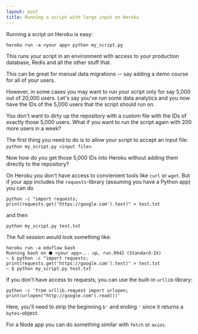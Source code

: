 ```yaml
---
layout: post
title: Running a script with large input on Heroku
---
```

Running a script on Heroku is easy:

    heroku run -a <your app> python my_script.py

This runs your script in an environment with access to your
production database, Redis and all the other stuff that.

This can be great for manual data migrations -- say adding
a demo course for all of your users.

However, in some cases you may want to run your script only
for say 5,000 out of 20,000 users. Let's say you've run some data
analytics and you now have the IDs of the 5,000 users that the
script should run on.

You don't want to dirty up the repository with a custom file
with the IDs of exactly those 5,000 users. What if you want to
run the script again with 200 more users in a week?

The first thing you need to do is to allow your script to accept
an input file: `python my_script.py <input file>`.

Now how do you get those 5,000 IDs into Heroku without adding them directly
to the repository?

On Heroku you don't have access to convienient tools like `curl` or `wget`.
But if your app includes the `requests`-library (assuming you have a Python app)
you can do

    python -c "import requests; print(requests.get('https://google.com').text)" > test.txt

and then 

    python my_script.py test.txt

The full session would look something like:

    heroku run -a eduflow bash
    Running bash on ⬢ <your app>... up, run.9942 (Standard-1X)
    ~ $ python -c "import requests; print(requests.get('https://google.com').text)" > test.txt
    ~ $ python my_script.py test.txt

If you don't have access to requests, you can use the built-in `urllib`-library:

    python -c 'from urllib.request import urlopen; print(urlopen("http://google.com").read())'

Here, you'll need to strip the beginning `b'` and ending `'` since it returns a `bytes`-object.

For a Node app you can do something similar with `fetch` or `axios`.
